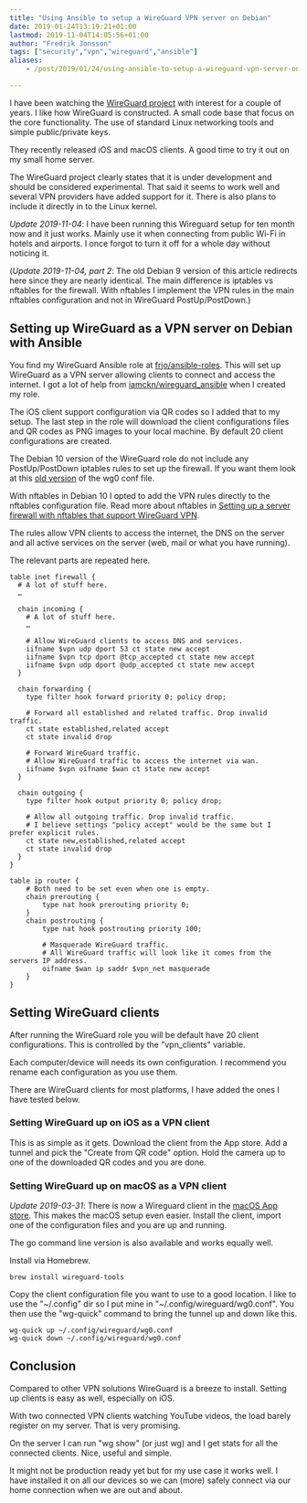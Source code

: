 ```yaml
---
title: "Using Ansible to setup a WireGuard VPN server on Debian"
date: 2019-01-24T13:19:21+01:00
lastmod: 2019-11-04T14:05:56+01:00
author: "Fredrik Jonsson"
tags: ["security","vpn","wireguard","ansible"]
aliases:
    - /post/2019/01/24/using-ansible-to-setup-a-wireguard-vpn-server-on-debian-9/

---
```


I have been watching the [WireGuard project](https://www.wireguard.com/) with interest for a couple of years. I like how WireGuard is constructed. A small code base that focus on the core functionality. The use of standard Linux networking tools and simple public/private keys.

They recently released iOS and macOS clients. A good time to try it out on my small home server.

The WireGuard project clearly states that it is under development and should be considered experimental. That said it seems to work well and several VPN providers have added support for it. There is also plans to include it directly in to the Linux kernel.

*Update 2019-11-04*: I have been running this Wireguard setup for ten month now and it just works. Mainly use it when connecting from public Wi-Fi in hotels and airports. I once forgot to turn it off for a whole day without noticing it.

(*Update 2019-11-04, part 2*: The old Debian 9 version of this article redirects here since they are nearly identical. The main difference is iptables vs nftables for the firewall. With nftables I implement the VPN rules in the main nftables configuration and not in WireGuard PostUp/PostDown.)

## Setting up WireGuard as a VPN server on Debian with Ansible

You find my WireGuard Ansible role at [frjo/ansible-roles](https://github.com/frjo/ansible-roles). This will set up WireGuard as a VPN server allowing clients to connect and access the internet. I got a lot of help from [iamckn/wireguard_ansible](https://github.com/iamckn/wireguard_ansible) when I created my role.

The iOS client support configuration via QR codes so I added that to my setup. The last step in the role will download the client configurations files and QR codes as PNG images to your local machine. By default 20 client configurations are created.

The Debian 10 version of the WireGuard role do not include any PostUp/PostDown iptables rules to set up the firewall. If you want them look at this [old version](https://github.com/frjo/ansible-roles/blob/f9ff3fc4c6b5bbe422a12e76e9d071b2865af10b/wireguard/templates/etc/wireguard/wg0.conf.j2) of the wg0 conf file.

With nftables in Debian 10 I opted to add the VPN rules directly to the nftables configuration file. Read more about nftables in [Setting up a server firewall with nftables that support WireGuard VPN](/post/2019/09/26/setting-up-a-server-firewall-with-nftables-that-support-wireguard-vpn/).

The rules allow VPN clients to access the internet, the DNS on the server and all active services on the server (web, mail or what you have running). 

The relevant parts are repeated here.

~~~~ shell
table inet firewall {
  # A lot of stuff here.
  …
  
  chain incoming {
    # A lot of stuff here.
    …

    # Allow WireGuard clients to access DNS and services.
    iifname $vpn udp dport 53 ct state new accept
    iifname $vpn tcp dport @tcp_accepted ct state new accept
    iifname $vpn udp dport @udp_accepted ct state new accept
  }

  chain forwarding {
    type filter hook forward priority 0; policy drop;

    # Forward all established and related traffic. Drop invalid traffic.
    ct state established,related accept
    ct state invalid drop

    # Forward WireGuard traffic.
    # Allow WireGuard traffic to access the internet via wan.
    iifname $vpn oifname $wan ct state new accept
  }

  chain outgoing {
    type filter hook output priority 0; policy drop;

    # Allow all outgoing traffic. Drop invalid traffic.
    # I believe settings "policy accept" would be the same but I prefer explicit rules.
    ct state new,established,related accept
    ct state invalid drop
  }
}

table ip router {
    # Both need to be set even when one is empty.
    chain prerouting {
        type nat hook prerouting priority 0;
    }
    chain postrouting {
        type nat hook postrouting priority 100;

        # Masquerade WireGuard traffic.
        # All WireGuard traffic will look like it comes from the servers IP address.
        oifname $wan ip saddr $vpn_net masquerade
    }
}
~~~~

## Setting WireGuard clients

After running the WireGuard role you will be default have 20 client configurations. This is controlled by the "vpn_clients" variable.

Each computer/device will needs its own configuration. I recommend you rename each configuration as you use them.

There are WireGuard clients for most platforms, I have added the ones I have tested below.


### Setting WireGuard up on iOS as a VPN client

This is as simple as it gets. Download the client from the App store. Add a tunnel and pick the "Create from QR code" option. Hold the camera up to one of the downloaded QR codes and you are done.


### Setting WireGuard up on macOS as a VPN client

*Update 2019-03-31*: There is now a Wireguard client in the [macOS App store](https://itunes.apple.com/se/app/wireguard/id1451685025?mt=12). This makes the macOS setup even easier. Install the client, import one of the configuration files and you are up and running.

The go command line version is also available and works equally well.

Install via Homebrew.

~~~~
brew install wireguard-tools
~~~~

Copy the client configuration file you want to use to a good location. I like to use the "~/.config" dir so I put mine in "~/.config/wireguard/wg0.conf". You then use the "wg-quick" command to bring the tunnel up and down like this.

~~~~
wg-quick up ~/.config/wireguard/wg0.conf
wg-quick down ~/.config/wireguard/wg0.conf
~~~~


## Conclusion

Compared to other VPN solutions WireGuard is a breeze to install. Setting up clients is easy as well, especially on iOS.

With two connected VPN clients watching YouTube videos, the load barely register on my server. That is very promising.

On the server I can run "wg show" (or just wg) and I get stats for all the connected clients. Nice, useful and simple.

It might not be production ready yet but for my use case it works well. I have installed it on all our devices so we can (more) safely connect via our home connection when we are out and about.